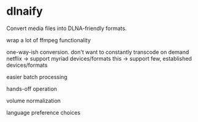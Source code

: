 # dlnaify
Convert media files into DLNA-friendly formats.

wrap a lot of ffmpeg functionality

one-way-ish conversion. don't want to constantly transcode on demand
	netflix -> support myriad devices/formats
	this -> support few, established devices/formats

easier batch processing

hands-off operation

volume normalization 

language preference choices
